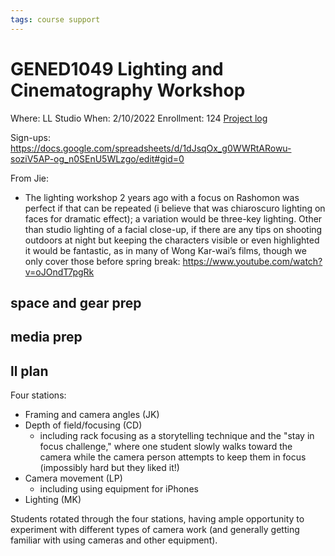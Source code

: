 ```yaml
---
tags: course support
---
```

# GENED1049 Lighting and Cinematography Workshop

Where: LL Studio
When: 2/10/2022
Enrollment: 124
[Project log](https://docs.google.com/document/d/155Ihii2BebTsrgs5RAyYt_n9G6tDKlEAPNYO-8oW_4E/edit#heading=h.1v2eawsi4c79)

Sign-ups: https://docs.google.com/spreadsheets/d/1dJsqOx_g0WWRtARowu-soziV5AP-og_n0SEnU5WLzgo/edit#gid=0

From Jie:
* The lighting workshop 2 years ago with a focus on Rashomon was perfect if that can be repeated (i believe that was chiaroscuro lighting on faces for dramatic effect); a variation would be three-key lighting.  Other than studio lighting of a facial close-up, if there are any tips on shooting outdoors at night but keeping the characters visible or even highlighted it would be fantastic, as in many of Wong Kar-wai’s films, though we only cover those before spring break:
https://www.youtube.com/watch?v=oJOndT7pgRk

## space and gear prep
## media prep
## ll plan
Four stations:
* Framing and camera angles (JK)
* Depth of field/focusing (CD)
    * including rack focusing as a storytelling technique and the "stay in focus challenge," where one student slowly walks toward the camera while the camera person attempts to keep them in focus (impossibly hard but they liked it!)
* Camera movement (LP)
    * including using equipment for iPhones
* Lighting (MK)

Students rotated through the four stations, having ample opportunity to experiment with different types of camera work (and generally getting familiar with using cameras and other equipment).
